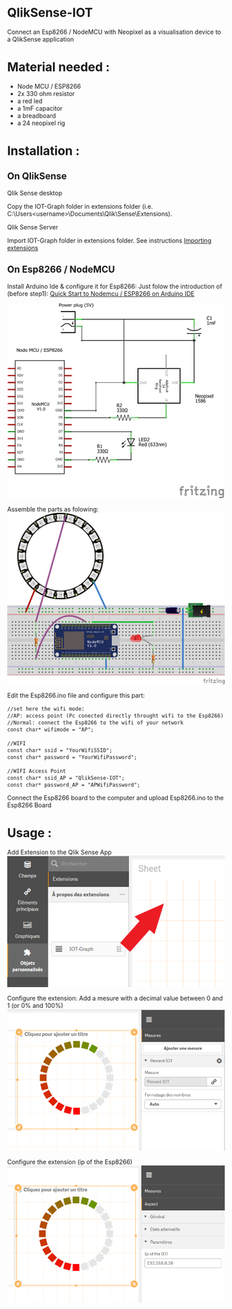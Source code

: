# QlikSense-IOT
Connect an Esp8266 / NodeMCU with Neopixel as a visualisation device to a QlikSense application


Material needed :
================
- Node MCU / ESP8266
- 2x 330 ohm resistor
- a red led
- a 1mF capacitor
- a breadboard
- a 24 neopixel rig

Installation :
==============

On QlikSense
------------

Qlik Sense desktop 

  Copy the IOT-Graph folder in extensions folder (i.e.  C:\Users\<username>\Documents\Qlik\Sense\Extensions).

Qlik Sense Server
  
  Import IOT-Graph folder in extensions folder.
  See instructions <a href="http://help.qlik.com/en-US/sense/February2019/Subsystems/ManagementConsole/Content/Sense_QMC/import-extensions.htm">Importing extensions</a>

  
On Esp8266 / NodeMCU
--------------------

Install Arduino Ide & configure it for Esp8266:
Just folow the introduction of (before step1): <a href="https://www.instructables.com/id/Quick-Start-to-Nodemcu-ESP8266-on-Arduino-IDE/">Quick Start to Nodemcu / ESP8266 on Arduino IDE</a>


![Alt text](/Esp8266/Schema_schema.png?raw=true "Schema")

Assemble the parts as folowing:
![Alt text](/Esp8266/Schema_bb.png?raw=true "Breadboard schema")

Edit the Esp8266.ino file and configure this part:

```
//set here the wifi mode:
//AP: access point (Pc conected directly throught wifi to the Esp8266)
//Normal: connect the Esp8266 to the wifi of your network
const char* wifimode = "AP";

//WIFI
const char* ssid = "YourWifiSSID";
const char* password = "YourWifiPassword";

//WIFI Access Point
const char* ssid_AP = "QlikSense-IOT";
const char* password_AP = "APWifiPassword";
```

Connect the Esp8266 board to the computer and upload Esp8266.ino to the Esp8266 Board

  
Usage :
=======
Add Extension to the Qlik Sense App
![Alt text](/img/img1.png?raw=true "Add Extension to the Qlik Sense App")

Configure the extension:
Add a mesure with a decimal value between 0 and 1 (or 0% and 100%)
![Alt text](/img/img2.png?raw=true "Configure the extension")

Configure the extension (ip of the Esp8266)
![Alt text](/img/img3.png?raw=true "Configure the extension")





